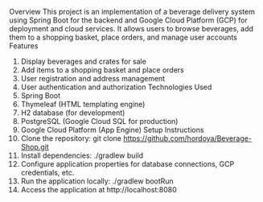 Overview
This project is an implementation of a beverage delivery system using Spring Boot for the backend and Google Cloud Platform (GCP) for deployment and cloud services. It allows users to browse beverages, add them to a shopping basket, place orders, and manage user accounts
Features
1.	Display beverages and crates for sale
2.	Add items to a shopping basket and place orders
3.	User registration and address management
4.	User authentication and authorization
Technologies Used
1.	Spring Boot
2.	Thymeleaf (HTML templating engine)
3.	H2 database (for development)
4.	PostgreSQL (Google Cloud SQL for production)
5.	Google Cloud Platform (App Engine)
Setup Instructions
1.	Clone the repository: git clone https://github.com/hordoya/Beverage-Shop.git
2.	Install dependencies: ./gradlew build
3.	Configure application properties for database connections, GCP credentials, etc.
4.	Run the application locally: ./gradlew bootRun
5.	Access the application at http://localhost:8080

